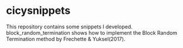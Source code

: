 # cicysnippets

This repository contains some snippets I developed.
<br>
block_random_termination shows how to implement the Block Random Termination method by Frechette & Yuksel(2017).
